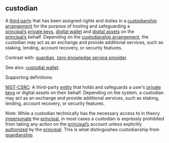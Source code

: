 ## custodian

<p class="c8"><span>A </span><span class="c2"><a class="c3" href="#h.zu2vj8151tr">third party</a></span><span>&nbsp;t</span><span>hat has been assigned rights and duties in a </span><span class="c2"><a class="c3" href="#h.4hh9dvbp6177">custodianship arrangement</a></span><span>&nbsp;for the purpose of hosting and safeguarding a </span><span class="c2"><a class="c3" href="#h.sydbe7rk6244">principal’s</a></span><span>&nbsp;</span><span class="c2"><a class="c3" href="#h.74y9dvxzg24c">private keys</a></span><span>, </span><span class="c2"><a class="c3" href="#h.sxnvf3f5v156">digital wallet</a></span><span>&nbsp;and </span><span class="c2"><a class="c3" href="#h.emffux4xw3th">digital assets</a></span><span>&nbsp;on the </span><span class="c2"><a class="c3" href="#h.sydbe7rk6244">principal’s</a></span><span>&nbsp;behalf. </span><span>Depending on the</span><span>&nbsp;</span><span class="c2"><a class="c3" href="#h.4hh9dvbp6177">custodianship</a></span><span class="c2"><a class="c3" href="#h.4hh9dvbp6177">&nbsp;arrangement</a></span><span>, the custodian may act as an exchange and provide additional services, such as staking, lending, account recovery, or security features.</span></p><p class="c8"><span>Contrast with: </span><span class="c2"><a class="c3" href="#h.y3s9f56kpets">guardian</a></span><span>, </span><span class="c2"><a class="c3" href="#h.qhfq42vp7l55">zero-knowledge service provider</a></span><span>.</span></p><p class="c8"><span>See also: </span><span class="c2"><a class="c3" href="#h.5qanwm5930bp">custodial wallet</a></span><span>.</span></p><p class="c8"><span class="c0">Supporting definitions:</span></p><p class="c8"><span class="c2"><a class="c3" href="https://www.google.com/url?q=https://csrc.nist.gov/glossary/term/custodian&amp;sa=D&amp;source=editors&amp;ust=1706779842582190&amp;usg=AOvVaw0AJJt0MuRhD_STT4O6xVSt">NIST-CSRC</a></span><span>: A third-party </span><span class="c2"><a class="c3" href="#h.5imtbzl1f4xo">entity</a></span><span>&nbsp;that holds and safeguards a user’s </span><span class="c2"><a class="c3" href="#h.74y9dvxzg24c">private keys</a></span><span class="c0">&nbsp;or digital assets on their behalf. Depending on the system, a custodian may act as an exchange and provide additional services, such as staking, lending, account recovery, or security features.</span></p><p class="c8"><span>Note: </span><span>While a custodian technically has the necessary access to in theory </span><span class="c2"><a class="c3" href="#h.rifdelabky9n">impersonate</a></span><span>&nbsp;the </span><span class="c2"><a class="c3" href="#h.sydbe7rk6244">principal</a></span><span>, in most cases a custodian is expressly prohibited from taking any action on the </span><span class="c2"><a class="c3" href="#h.sydbe7rk6244">principal’s</a></span><span>&nbsp;account unless explicitly </span><span class="c2"><a class="c3" href="#h.gln5i78kxlfh">authorized</a></span><span>&nbsp;by the </span><span class="c2"><a class="c3" href="#h.sydbe7rk6244">principal</a></span><span>. This is what distinguishes custodianship from </span><span class="c2"><a class="c3" href="#h.y3s9f56kpets">guardianship</a></span><span>.</span></p>

